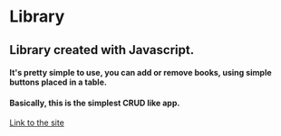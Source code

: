 # Library
## Library created with Javascript.

#### It's pretty simple to use, you can add or remove books, using simple buttons placed in a table.
#### Basically, this is the simplest CRUD like app.

[Link to the site](https://ren0xx.github.io/Library/)
